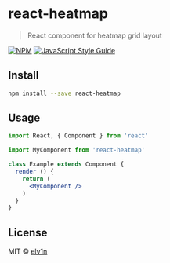 # react-heatmap

> React component for heatmap grid layout

[![NPM](https://img.shields.io/npm/v/react-heatmap.svg)](https://www.npmjs.com/package/react-heatmap) [![JavaScript Style Guide](https://img.shields.io/badge/code_style-standard-brightgreen.svg)](https://standardjs.com)

## Install

```bash
npm install --save react-heatmap
```

## Usage

```jsx
import React, { Component } from 'react'

import MyComponent from 'react-heatmap'

class Example extends Component {
  render () {
    return (
      <MyComponent />
    )
  }
}
```

## License

MIT © [elv1n](https://github.com/elv1n)
